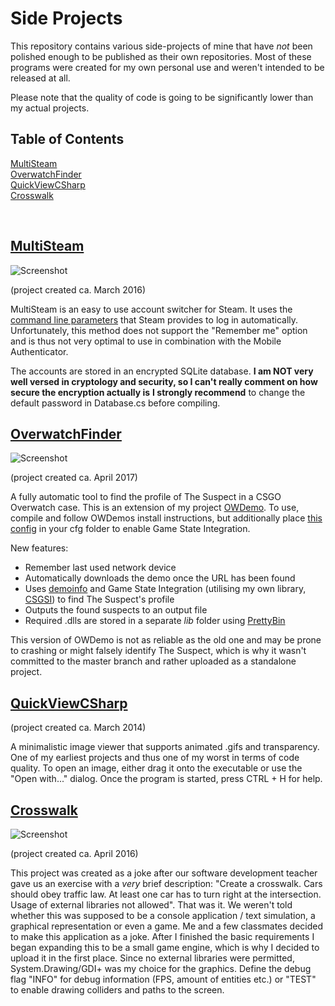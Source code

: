 # Side Projects
This repository contains various side-projects of mine that have *not* been polished enough to be published as their own repositories. Most of these programs were created for my own personal use and weren't intended to be released at all.

Please note that the quality of code is going to be significantly lower than my actual projects.

## Table of Contents  
[MultiSteam](#multisteam)  
[OverwatchFinder](#overwatchfinder)  
[QuickViewCSharp](#quickviewcsharp)  
[Crosswalk](#crosswalk)  

<br>

## [MultiSteam](https://github.com/rakijah/SideProjects/tree/master/MultiSteam)
![Screenshot](http://i.imgur.com/fPEfJ9A.png)

(project created ca. March 2016)

MultiSteam is an easy to use account switcher for Steam. It uses the [command line parameters](https://developer.valvesoftware.com/wiki/Command_Line_Options#Command-line_parameters_2) that Steam provides to log in automatically. Unfortunately, this method does not support the "Remember me" option and is thus not very optimal to use in combination with the Mobile Authenticator.

The accounts are stored in an encrypted SQLite database. **I am NOT very well versed in cryptology and security, so I can't really comment on how secure the encryption actually is**
**I strongly recommend** to change the default password in Database.cs before compiling.

## [OverwatchFinder](https://github.com/rakijah/SideProjects/tree/master/OverwatchFinder)
![Screenshot](http://i.imgur.com/SNCD9Vh.png)

(project created ca. April 2017)

A fully automatic tool to find the profile of The Suspect in a CSGO Overwatch case.
This is an extension of my project [OWDemo](https://github.com/rakijah/OWDemo). To use, compile and follow OWDemos install instructions, but additionally place [this config](https://github.com/rakijah/SideProjects/tree/master/OverwatchFinder/cfg/gamestate_integration_overwatch.cfg) in your cfg folder to enable Game State Integration.

New features:
* Remember last used network device
* Automatically downloads the demo once the URL has been found
* Uses [demoinfo](https://github.com/StatsHelix/demoinfo) and Game State Integration (utilising my own library, [CSGSI](https://github.com/rakijah/CSGSI)) to find The Suspect's profile
* Outputs the found suspects to an output file
* Required .dlls are stored in a separate *lib* folder using [PrettyBin](https://github.com/slmjy/PrettyBin)

This version of OWDemo is not as reliable as the old one and may be prone to crashing or might falsely identify The Suspect, which is why it wasn't committed to the master branch and rather uploaded as a standalone project.

## [QuickViewCSharp](https://github.com/rakijah/SideProjects/tree/master/QuickViewCSharp)

(project created ca. March 2014)

A minimalistic image viewer that supports animated .gifs and transparency.
One of my earliest projects and thus one of my worst in terms of code quality. 
To open an image, either drag it onto the executable or use the "Open with..." dialog. Once the program is started, press CTRL + H for help.

## [Crosswalk](https://github.com/rakijah/SideProjects/tree/master/Crosswalk)

![Screenshot](http://i.imgur.com/8bMCoUc.png)

(project created ca. April 2016)

This project was created as a joke after our software development teacher gave us an exercise with a *very* brief description: "Create a crosswalk. Cars should obey traffic law. At least one car has to turn right at the intersection. Usage of external libraries not allowed". That was it. We weren't told whether this was supposed to be a console application / text simulation, a graphical representation or even a game. Me and a few classmates decided to make this application as a joke.
After I finished the basic requirements I began expanding this to be a small game engine, which is why I decided to upload it in the first place.
Since no external libraries were permitted, System.Drawing/GDI+ was my choice for the graphics.
Define the debug flag "INFO" for debug information (FPS, amount of entities etc.) or "TEST" to enable drawing colliders and paths to the screen.